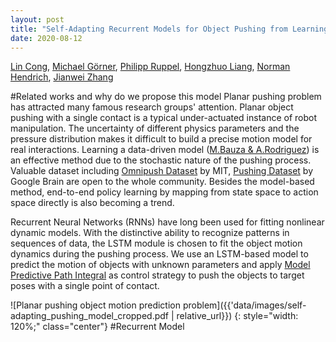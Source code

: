 ```yaml
---
layout: post
title: "Self-Adapting Recurrent Models for Object Pushing from Learning in Simulation"
date: 2020-08-12
---
```



[Lin Cong](https://tams.informatik.uni-hamburg.de/people/cong/), [Michael Görner](https://tams.informatik.uni-hamburg.de/people/goerner/), [Philipp Ruppel](https://tams.informatik.uni-hamburg.de/people/ruppel/), [Hongzhuo Liang](https://tams.informatik.uni-hamburg.de/people/liang/), [Norman Hendrich](https://tams.informatik.uni-hamburg.de/people/hendrich/), [Jianwei Zhang](https://tams.informatik.uni-hamburg.de/people/zhang/)

#Related works and why do we propose this model
Planar pushing problem has attracted many famous research groups' attention. Planar object pushing with a single contact is a typical under-actuated instance of robot manipulation. The uncertainty of different physics parameters and the pressure distribution makes it difficult to build a precise motion model for real interactions. Learning a data-driven model ([M.Bauza & A.Rodriguez](https://arxiv.org/abs/1704.03033)) is an effective method due to the stochastic nature of the pushing process. Valuable dataset including [Omnipush Dataset](http://web.mit.edu/mcube/omnipush-dataset/) by MIT, [Pushing Dataset](https://sites.google.com/site/brainrobotdata/home/push-dataset) by Google Brain are open to the whole community. Besides the model-based method, end-to-end policy learning by mapping from state space to action space directly is also becoming a trend.

Recurrent Neural Networks (RNNs) have long been used for fitting nonlinear dynamic models.
With the distinctive ability to recognize patterns in sequences of data, the LSTM module is chosen to fit the object motion dynamics during the pushing process. We use an LSTM-based model to predict the motion of objects with unknown parameters
and apply [Model Predictive Path Integral](https://homes.cs.washington.edu/~bboots/files/InformationTheoreticMPC.pdf) as control strategy to push the objects to target poses with a single point of contact.

![Planar pushing object motion prediction problem]({{'data/images/self-adapting_pushing_model_cropped.pdf | relative_url}})
{: style="width: 120%;" class="center"}
#Recurrent Model
